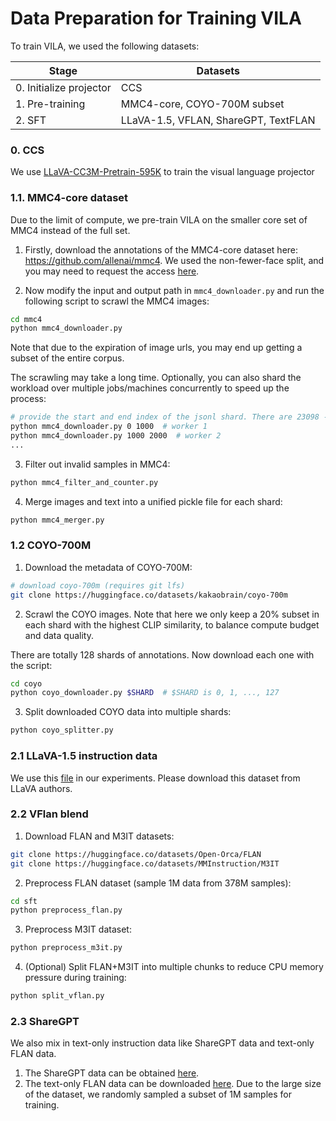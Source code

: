 
# Data Preparation for Training VILA

To train VILA, we used the following datasets:

| Stage                   | Datasets                    |
| ----------------------- | --------------------------- |
| 0. Initialize projector | CCS                         |
| 1. Pre-training         | MMC4-core, COYO-700M subset |
| 2. SFT                  | LLaVA-1.5, VFLAN, ShareGPT, TextFLAN      |

### 0. CCS
We use [LLaVA-CC3M-Pretrain-595K](https://huggingface.co/datasets/liuhaotian/LLaVA-CC3M-Pretrain-595K/blob/main/chat.json) to train the visual language projector

### 1.1. MMC4-core dataset
Due to the limit of compute, we pre-train VILA on the smaller core set of MMC4 instead of the full set. 

1. Firstly, download the annotations of the MMC4-core dataset here: https://github.com/allenai/mmc4. We used the non-fewer-face split, and you may need to request the access [here](https://forms.gle/VYtcNY8aYaUANK9f8). 

2. Now modify the input and output path in `mmc4_downloader.py` and run the following script to scrawl the MMC4 images:
```bash
cd mmc4
python mmc4_downloader.py
```
Note that due to the expiration of image urls, you may end up getting a subset of the entire corpus. 

The scrawling may take a long time. Optionally, you can also shard the workload over multiple jobs/machines concurrently to speed up the process:
```bash
# provide the start and end index of the jsonl shard. There are 23098 - 14 shards totally
python mmc4_downloader.py 0 1000  # worker 1
python mmc4_downloader.py 1000 2000  # worker 2
...
```

3. Filter out invalid samples in MMC4:

```bash
python mmc4_filter_and_counter.py
```

4. Merge images and text into a unified pickle file for each shard:

```bash
python mmc4_merger.py
```

### 1.2 COYO-700M
1. Download the metadata of COYO-700M:
```bash
# download coyo-700m (requires git lfs)
git clone https://huggingface.co/datasets/kakaobrain/coyo-700m
```

2. Scrawl the COYO images. Note that here we only keep a 20% subset in each shard with the highest CLIP similarity, to balance compute budget and data quality. 

There are totally 128 shards of annotations. Now download each one with the script:
```bash
cd coyo
python coyo_downloader.py $SHARD  # $SHARD is 0, 1, ..., 127
```

3. Split downloaded COYO data into multiple shards:
```bash
python coyo_splitter.py
```

### 2.1 LLaVA-1.5 instruction data

We use this [file](https://huggingface.co/datasets/liuhaotian/LLaVA-Instruct-150K/blob/main/llava_v1_5_mix665k.json) in our experiments. Please download this dataset from LLaVA authors.

### 2.2 VFlan blend
1. Download FLAN and M3IT datasets:

```bash
git clone https://huggingface.co/datasets/Open-Orca/FLAN
git clone https://huggingface.co/datasets/MMInstruction/M3IT
```

2. Preprocess FLAN dataset (sample 1M data from 378M samples):

```bash
cd sft
python preprocess_flan.py
```

3. Preprocess M3IT dataset:

```bash
python preprocess_m3it.py
```

4. (Optional) Split FLAN+M3IT into multiple chunks to reduce CPU memory pressure during training:

```bash
python split_vflan.py
```

### 2.3 ShareGPT
We also mix in text-only instruction data like ShareGPT data and text-only FLAN data.

1. The ShareGPT data can be obtained [here](https://huggingface.co/datasets/anon8231489123/ShareGPT_Vicuna_unfiltered).
2. The text-only FLAN data can be downloaded [here](https://huggingface.co/datasets/Open-Orca/FLAN). Due to the large size of the dataset, we randomly sampled a subset of 1M samples for training.